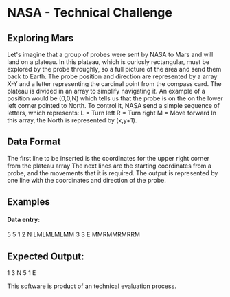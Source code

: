 # NASA - Technical Challenge

## Exploring  Mars

Let's imagine that a group of probes were sent by NASA to Mars and will land on a plateau. In this plateau, which is curiosly rectangular, must be explored by the probe throughly, so a full picture of the area and send them back to Earth.
The probe position and direction are represented by a array X-Y and a letter representing the cardinal point from the compass card.
The plateau is divided in an array to simplify navigating it. An example of a position would be (0,0,N) which tells us that the probe is on the on the lower left corner pointed to North.
To control it, NASA send a simple sequence of letters, which represents:
L = Turn left
R = Turn right
M = Move forward
In this array, the North is represented by (x,y+1).

## Data Format

The first line to be inserted is the coordinates for the upper right corner from the plateau array
The next lines are the starting coordinates from a probe, and the movements that it is required.
The output is represented by one line with the coordinates and direction of the probe.

## Examples
#### Data entry:
5 5
1 2 N
LMLMLMLMM
3 3 E
MMRMMRMRRM

## Expected Output:
1 3 N
5 1 E

This software is product of an technical evaluation process.
